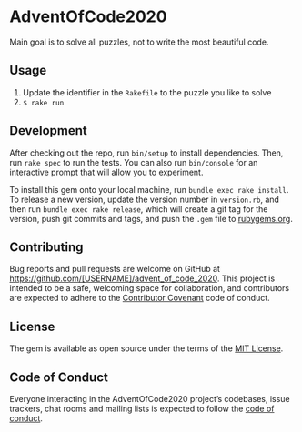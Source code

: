 # AdventOfCode2020

Main goal is to solve all puzzles, not to write the most beautiful code.

## Usage

1. Update the identifier in the `Rakefile` to the puzzle you like to solve
2. `$ rake run`

## Development

After checking out the repo, run `bin/setup` to install dependencies. Then, run `rake spec` to run the tests. You can also run `bin/console` for an interactive prompt that will allow you to experiment.

To install this gem onto your local machine, run `bundle exec rake install`. To release a new version, update the version number in `version.rb`, and then run `bundle exec rake release`, which will create a git tag for the version, push git commits and tags, and push the `.gem` file to [rubygems.org](https://rubygems.org).

## Contributing

Bug reports and pull requests are welcome on GitHub at https://github.com/[USERNAME]/advent_of_code_2020. This project is intended to be a safe, welcoming space for collaboration, and contributors are expected to adhere to the [Contributor Covenant](http://contributor-covenant.org) code of conduct.

## License

The gem is available as open source under the terms of the [MIT License](https://opensource.org/licenses/MIT).

## Code of Conduct

Everyone interacting in the AdventOfCode2020 project’s codebases, issue trackers, chat rooms and mailing lists is expected to follow the [code of conduct](https://github.com/[USERNAME]/advent_of_code_2020/blob/master/CODE_OF_CONDUCT.md).

